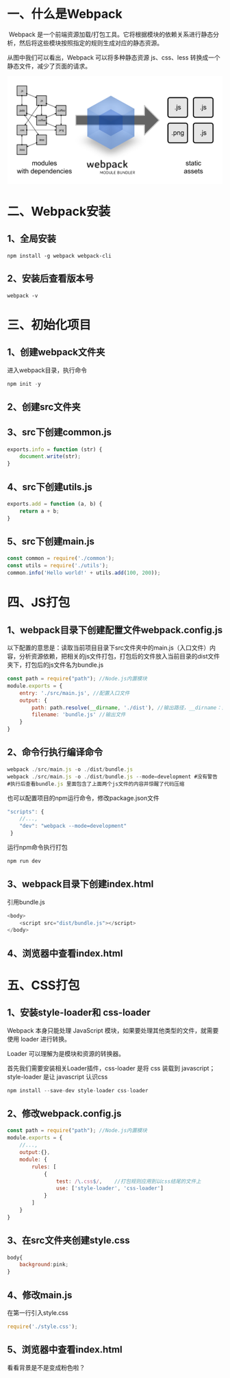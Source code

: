 # 一、什么是Webpack

​	Webpack 是一个前端资源加载/打包工具。它将根据模块的依赖关系进行静态分析，然后将这些模块按照指定的规则生成对应的静态资源。

从图中我们可以看出，Webpack 可以将多种静态资源 js、css、less 转换成一个静态文件，减少了页面的请求。 

![img](./images/what-is-webpack.png)

# 二、Webpack安装

## 1、全局安装

```
npm install -g webpack webpack-cli
```

## 2、安装后查看版本号

```
webpack -v
```

# 三、初始化项目

## 1、创建webpack文件夹

进入webpack目录，执行命令

```js
npm init -y
```

## 2、创建src文件夹

## 3、src下创建common.js

```js
exports.info = function (str) {
    document.write(str);
}
```

## 4、src下创建utils.js

```js
exports.add = function (a, b) {
    return a + b;
}
```

## 5、src下创建main.js

```js
const common = require('./common');
const utils = require('./utils');
common.info('Hello world!' + utils.add(100, 200));
```

# 四、JS打包

## 1、webpack目录下创建配置文件webpack.config.js

以下配置的意思是：读取当前项目目录下src文件夹中的main.js（入口文件）内容，分析资源依赖，把相关的js文件打包，打包后的文件放入当前目录的dist文件夹下，打包后的js文件名为bundle.js

```js
const path = require("path"); //Node.js内置模块
module.exports = {
    entry: './src/main.js', //配置入口文件
    output: {
        path: path.resolve(__dirname, './dist'), //输出路径，__dirname：当前文件所在路径
        filename: 'bundle.js' //输出文件
    }
}
```

## 2、命令行执行编译命令

```js
webpack ./src/main.js -o ./dist/bundle.js
webpack ./src/main.js -o ./dist/bundle.js --mode=development #没有警告
#执行后查看bundle.js 里面包含了上面两个js文件的内容并惊醒了代码压缩
```

也可以配置项目的npm运行命令，修改package.json文件

```js
"scripts": {
    //...,
    "dev": "webpack --mode=development"
 }
```

运行npm命令执行打包

```js
npm run dev
```

## 3、webpack目录下创建index.html

引用bundle.js

```js
<body>
    <script src="dist/bundle.js"></script>
</body>
```

## 4、浏览器中查看index.html

# 五、CSS打包

## 1、安装style-loader和 css-loader

Webpack 本身只能处理 JavaScript 模块，如果要处理其他类型的文件，就需要使用 loader 进行转换。

Loader 可以理解为是模块和资源的转换器。

首先我们需要安装相关Loader插件，css-loader 是将 css 装载到 javascript；style-loader 是让 javascript 认识css

```js
npm install --save-dev style-loader css-loader 
```

## 2、修改webpack.config.js

```js
const path = require("path"); //Node.js内置模块
module.exports = {
    //...,
    output:{},
    module: {
        rules: [  
            {  
                test: /\.css$/,    //打包规则应用到以css结尾的文件上
                use: ['style-loader', 'css-loader']
            }  
        ]  
    }
}
```

## 3、在src文件夹创建style.css

```js
body{
    background:pink;
}
```

## 4、修改main.js

在第一行引入style.css

```js
require('./style.css');
```

## 5、浏览器中查看index.html 

看看背景是不是变成粉色啦？